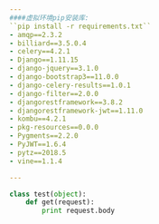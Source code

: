 ```yaml
---
####虚拟环境pip安装库:
``pip install -r requirements.txt``
- amqp==2.3.2
- billiard==3.5.0.4
- celery==4.2.1
- Django==1.11.15
- django-jquery==3.1.0
- django-bootstrap3==11.0.0
- django-celery-results==1.0.1
- django-filter==2.0.0
- djangorestframework==3.8.2
- djangorestframework-jwt==1.11.0
- kombu==4.2.1
- pkg-resources==0.0.0
- Pygments==2.2.0
- PyJWT==1.6.4
- pytz==2018.5
- vine==1.1.4

---
```

```python
class test(object):
    def get(request):
        print request.body
```
